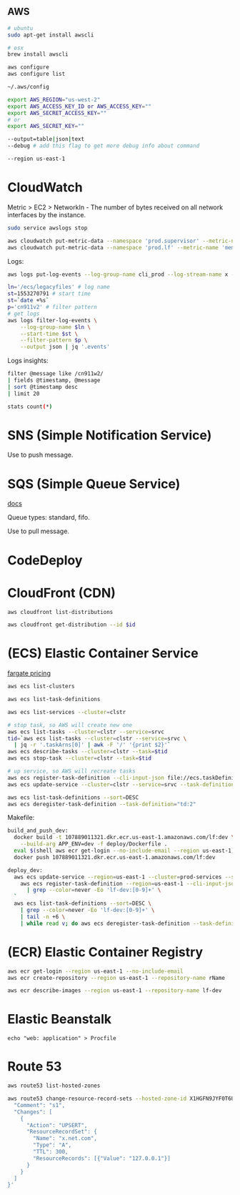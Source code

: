 AWS
-

````sh
# ubuntu
sudo apt-get install awscli

# osx
brew install awscli

aws configure
aws configure list

~/.aws/config

export AWS_REGION="us-west-2"
export AWS_ACCESS_KEY_ID or AWS_ACCESS_KEY=""
export AWS_SECRET_ACCESS_KEY=""
# or
export AWS_SECRET_KEY=""
````

````sh
--output=table|json|text
--debug # add this flag to get more debug info about command

--region us-east-1
````

# CloudWatch

Metric > EC2 > NetworkIn - The number of bytes received on all network interfaces by the instance.

````sh
sudo service awslogs stop
````
````sh
aws cloudwatch put-metric-data --namespace 'prod.supervisor' --metric-name 'instance1.document' --value 1
aws cloudwatch put-metric-data --namespace 'prod.lf' --metric-name 'memoryfree' --unit Megabytes --value 9
````

Logs:

````sh
aws logs put-log-events --log-group-name cli_prod --log-stream-name x --log-events timestamp=`date +%s`,message=000

ln='/ecs/legacyfiles' # log name
st=1553270791 # start time
st=`date +%s`
p='cn911v2' # filter pattern
# get logs
aws logs filter-log-events \
    --log-group-name $ln \
    --start-time $st \
    --filter-pattern $p \
    --output json | jq '.events'
````

Logs insights:

````sh
filter @message like /cn911w2/
| fields @timestamp, @message
| sort @timestamp desc
| limit 20

stats count(*)
````

# SNS (Simple Notification Service)

Use to push message.

# SQS (Simple Queue Service)

[docs](https://docs.aws.amazon.com/sqs/index.html)

Queue types: standard, fifo.

Use to pull message.

# CodeDeploy

# CloudFront (CDN)

````sh
aws cloudfront list-distributions

aws cloudfront get-distribution --id $id
````

# (ECS) Elastic Container Service

[fargate pricing](https://aws.amazon.com/fargate/pricing/)

````sh
aws ecs list-clusters

aws ecs list-task-definitions

aws ecs list-services --cluster=clstr

# stop task, so AWS will create new one
aws ecs list-tasks --cluster=clstr --service=srvc
tid=`aws ecs list-tasks --cluster=clstr --service=srvc \
  | jq -r '.taskArns[0]' | awk -F '/' '{print $2}'`
aws ecs describe-tasks --cluster=clstr --task=$tid
aws ecs stop-task --cluster=clstr --task=$tid

# up service, so AWS will recreate tasks
aws ecs register-task-definition --cli-input-json file://ecs.taskDefinition.json
aws ecs update-service --cluster=clstr --service=srvc --task-definition=$tdid

aws ecs list-task-definitions --sort=DESC
aws ecs deregister-task-definition --task-definition="td:2"
````

Makefile:
````sh
build_and_push_dev:
  docker build -t 107889011321.dkr.ecr.us-east-1.amazonaws.com/lf:dev \
    --build-arg APP_ENV=dev -f deploy/Dockerfile .
  eval $(shell aws ecr get-login --no-include-email --region us-east-1)
  docker push 107889011321.dkr.ecr.us-east-1.amazonaws.com/lf:dev

deploy_dev:
  aws ecs update-service --region=us-east-1 --cluster=prod-services --service=lf-dev --task-definition=`\
    aws ecs register-task-definition --region=us-east-1 --cli-input-json file://deploy/AWSTaskDefinition.dev.json \
      | grep --color=never -Eo 'lf-dev:[0-9]+' \
  `
  aws ecs list-task-definitions --sort=DESC \
    | grep --color=never -Eo 'lf-dev:[0-9]+' \
    | tail -n +6 \
    | while read v; do aws ecs deregister-task-definition --task-definition=$$v; done
````

# (ECR) Elastic Container Registry

````sh
aws ecr get-login --region us-east-1 --no-include-email
aws ecr create-repository --region us-east-1 --repository-name rName

aws ecr describe-images --region us-east-1 --repository-name lf-dev
````

# Elastic Beanstalk

````
echo "web: application" > Procfile
````

# Route 53

````sh
aws route53 list-hosted-zones

aws route53 change-resource-record-sets --hosted-zone-id X1HGFN9JYF0T6U --change-batch '{
  "Comment": "s1",
  "Changes": [
    {
      "Action": "UPSERT",
      "ResourceRecordSet": {
        "Name": "x.net.com",
        "Type": "A",
        "TTL": 300,
        "ResourceRecords": [{"Value": "127.0.0.1"}]
      }
    }
  ]
}'
````
